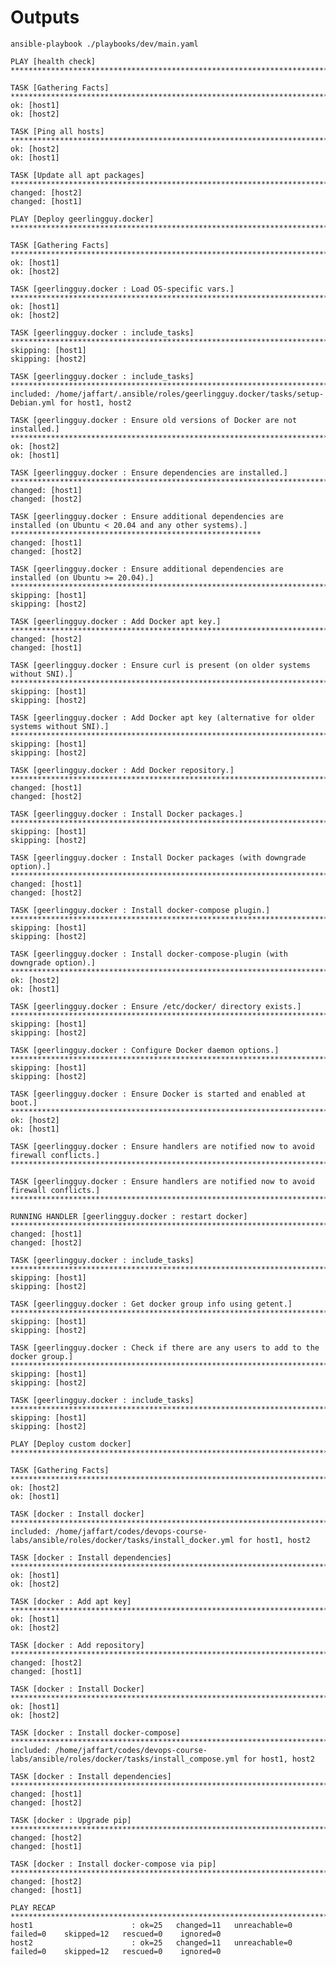 
# Outputs

    ansible-playbook ./playbooks/dev/main.yaml

    PLAY [health check] ********************************************************************************************************************************************************

    TASK [Gathering Facts] *****************************************************************************************************************************************************
    ok: [host1]
    ok: [host2]

    TASK [Ping all hosts] ******************************************************************************************************************************************************
    ok: [host2]
    ok: [host1]

    TASK [Update all apt packages] *********************************************************************************************************************************************
    changed: [host2]
    changed: [host1]

    PLAY [Deploy geerlingguy.docker] *******************************************************************************************************************************************

    TASK [Gathering Facts] *****************************************************************************************************************************************************
    ok: [host1]
    ok: [host2]

    TASK [geerlingguy.docker : Load OS-specific vars.] *************************************************************************************************************************
    ok: [host1]
    ok: [host2]

    TASK [geerlingguy.docker : include_tasks] **********************************************************************************************************************************
    skipping: [host1]
    skipping: [host2]

    TASK [geerlingguy.docker : include_tasks] **********************************************************************************************************************************
    included: /home/jaffart/.ansible/roles/geerlingguy.docker/tasks/setup-Debian.yml for host1, host2

    TASK [geerlingguy.docker : Ensure old versions of Docker are not installed.] ***********************************************************************************************
    ok: [host2]
    ok: [host1]

    TASK [geerlingguy.docker : Ensure dependencies are installed.] *************************************************************************************************************
    changed: [host1]
    changed: [host2]

    TASK [geerlingguy.docker : Ensure additional dependencies are installed (on Ubuntu < 20.04 and any other systems).] ********************************************************
    changed: [host1]
    changed: [host2]

    TASK [geerlingguy.docker : Ensure additional dependencies are installed (on Ubuntu >= 20.04).] *****************************************************************************
    skipping: [host1]
    skipping: [host2]

    TASK [geerlingguy.docker : Add Docker apt key.] ****************************************************************************************************************************
    changed: [host2]
    changed: [host1]

    TASK [geerlingguy.docker : Ensure curl is present (on older systems without SNI).] *****************************************************************************************
    skipping: [host1]
    skipping: [host2]

    TASK [geerlingguy.docker : Add Docker apt key (alternative for older systems without SNI).] ********************************************************************************
    skipping: [host1]
    skipping: [host2]

    TASK [geerlingguy.docker : Add Docker repository.] *************************************************************************************************************************
    changed: [host1]
    changed: [host2]

    TASK [geerlingguy.docker : Install Docker packages.] ***********************************************************************************************************************
    skipping: [host1]
    skipping: [host2]

    TASK [geerlingguy.docker : Install Docker packages (with downgrade option).] ***********************************************************************************************
    changed: [host1]
    changed: [host2]

    TASK [geerlingguy.docker : Install docker-compose plugin.] *****************************************************************************************************************
    skipping: [host1]
    skipping: [host2]

    TASK [geerlingguy.docker : Install docker-compose-plugin (with downgrade option).] *****************************************************************************************
    ok: [host2]
    ok: [host1]

    TASK [geerlingguy.docker : Ensure /etc/docker/ directory exists.] **********************************************************************************************************
    skipping: [host1]
    skipping: [host2]

    TASK [geerlingguy.docker : Configure Docker daemon options.] ***************************************************************************************************************
    skipping: [host1]
    skipping: [host2]

    TASK [geerlingguy.docker : Ensure Docker is started and enabled at boot.] **************************************************************************************************
    ok: [host2]
    ok: [host1]

    TASK [geerlingguy.docker : Ensure handlers are notified now to avoid firewall conflicts.] **********************************************************************************

    TASK [geerlingguy.docker : Ensure handlers are notified now to avoid firewall conflicts.] **********************************************************************************

    RUNNING HANDLER [geerlingguy.docker : restart docker] **********************************************************************************************************************
    changed: [host1]
    changed: [host2]

    TASK [geerlingguy.docker : include_tasks] **********************************************************************************************************************************
    skipping: [host1]
    skipping: [host2]

    TASK [geerlingguy.docker : Get docker group info using getent.] ************************************************************************************************************
    skipping: [host1]
    skipping: [host2]

    TASK [geerlingguy.docker : Check if there are any users to add to the docker group.] ***************************************************************************************
    skipping: [host1]
    skipping: [host2]

    TASK [geerlingguy.docker : include_tasks] **********************************************************************************************************************************
    skipping: [host1]
    skipping: [host2]

    PLAY [Deploy custom docker] ************************************************************************************************************************************************

    TASK [Gathering Facts] *****************************************************************************************************************************************************
    ok: [host2]
    ok: [host1]

    TASK [docker : Install docker] *********************************************************************************************************************************************
    included: /home/jaffart/codes/devops-course-labs/ansible/roles/docker/tasks/install_docker.yml for host1, host2

    TASK [docker : Install dependencies] ***************************************************************************************************************************************
    ok: [host1]
    ok: [host2]

    TASK [docker : Add apt key] ************************************************************************************************************************************************
    ok: [host1]
    ok: [host2]

    TASK [docker : Add repository] *********************************************************************************************************************************************
    changed: [host2]
    changed: [host1]

    TASK [docker : Install Docker] *********************************************************************************************************************************************
    ok: [host1]
    ok: [host2]

    TASK [docker : Install docker-compose] *************************************************************************************************************************************
    included: /home/jaffart/codes/devops-course-labs/ansible/roles/docker/tasks/install_compose.yml for host1, host2

    TASK [docker : Install dependencies] ***************************************************************************************************************************************
    changed: [host1]
    changed: [host2]

    TASK [docker : Upgrade pip] ************************************************************************************************************************************************
    changed: [host2]
    changed: [host1]

    TASK [docker : Install docker-compose via pip] *****************************************************************************************************************************
    changed: [host2]
    changed: [host1]

    PLAY RECAP *****************************************************************************************************************************************************************
    host1                      : ok=25   changed=11   unreachable=0    failed=0    skipped=12   rescued=0    ignored=0
    host2                      : ok=25   changed=11   unreachable=0    failed=0    skipped=12   rescued=0    ignored=0
